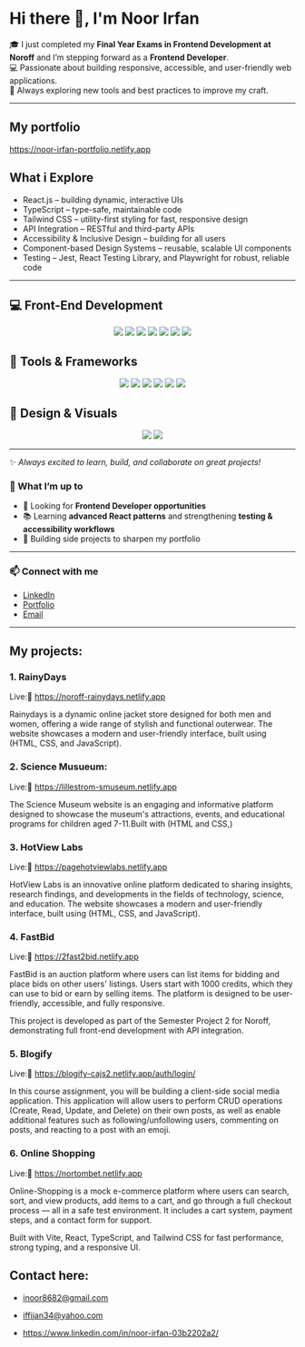 # Hi there 👋, I'm Noor Irfan  

🎓 I just completed my **Final Year Exams in Frontend Development at Noroff** and I’m stepping forward as a **Frontend Developer**.  
💻 Passionate about building responsive, accessible, and user-friendly web applications.  
🚀 Always exploring new tools and best practices to improve my craft.  


---
##  My portfolio

https://noor-irfan-portfolio.netlify.app




## What i Explore
- React.js  – building dynamic, interactive UIs   
- TypeScript – type-safe, maintainable code  
- Tailwind CSS – utility-first styling for fast, responsive design  
- API Integration – RESTful and third-party APIs  
- Accessibility & Inclusive Design – building for all users  
- Component-based Design Systems – reusable, scalable UI components  
- Testing  – Jest, React Testing Library, and Playwright for robust, reliable code  
-----


## 💻 Front-End Development  
<p align="center">
  <img src="https://img.shields.io/badge/React-61DAFB?style=for-the-badge&logo=react&logoColor=black" />
  <img src="https://img.shields.io/badge/Next.js-000000?style=for-the-badge&logo=next.js&logoColor=white" />
  <img src="https://img.shields.io/badge/TypeScript-3178C6?style=for-the-badge&logo=typescript&logoColor=white" />
  <img src="https://img.shields.io/badge/JavaScript-F7DF1E?style=for-the-badge&logo=javascript&logoColor=black" />
  <img src="https://img.shields.io/badge/HTML5-E34F26?style=for-the-badge&logo=html5&logoColor=white" />
  <img src="https://img.shields.io/badge/CSS3-1572B6?style=for-the-badge&logo=css3&logoColor=white" />
  <img src="https://img.shields.io/badge/TailwindCSS-38B2AC?style=for-the-badge&logo=tailwind-css&logoColor=white" />
</p>



## 🧰 Tools & Frameworks  
<p align="center">
  <img src="https://img.shields.io/badge/Vite-646CFF?style=for-the-badge&logo=vite&logoColor=white" />
  <img src="https://img.shields.io/badge/Vitest-6E9F18?style=for-the-badge&logo=vitest&logoColor=white" />
  <img src="https://img.shields.io/badge/Playwright-2EAD33?style=for-the-badge&logo=playwright&logoColor=white" />
  <img src="https://img.shields.io/badge/GitHub-181717?style=for-the-badge&logo=github&logoColor=white" />
  <img src="https://img.shields.io/badge/VS%20Code-007ACC?style=for-the-badge&logo=visual-studio-code&logoColor=white" />
  <img src="https://img.shields.io/badge/Sass-CC6699?style=for-the-badge&logo=sass&logoColor=white" />
</p>



## 🎨 Design & Visuals  
<p align="center">
  <img src="https://img.shields.io/badge/Figma-F24E1E?style=for-the-badge&logo=figma&logoColor=white" />
  <img src="https://img.shields.io/badge/Canva-00C4CC?style=for-the-badge&logo=canva&logoColor=white" />
</p>

---


✨ *Always excited to learn, build, and collaborate on great projects!*  


### 🌱 What I’m up to  
- 🌟 Looking for **Frontend Developer opportunities**  
- 📚 Learning **advanced React patterns** and strengthening **testing & accessibility workflows**  
- 🎯 Building side projects to sharpen my portfolio  

---

### 📫 Connect with me  
- [LinkedIn](https://www.linkedin.com/in/noor-irfan-03b2202a2/)  
- [Portfolio](https://noor-irfan-portfolio.netlify.app)  
- [Email](mailto:iffijan34@yahoo.com)  
 

---



## My projects:

### 1. RainyDays

Live:🔗 https://noroff-rainydays.netlify.app

Rainydays is a dynamic online jacket store designed for both men and women, offering a wide range of stylish
and functional outerwear. The website showcases a modern and user-friendly interface, built using (HTML, CSS, and JavaScript).


### 2. Science Musueum:

Live:🔗 https://lillestrom-smuseum.netlify.app

The Science Museum website is an engaging and informative platform designed to showcase the museum's attractions,
events, and educational programs for children aged 7-11.Built with (HTML and CSS,) 

### 3. HotView Labs

 Live:🔗 https://pagehotviewlabs.netlify.app

 HotView Labs is an innovative online platform dedicated to sharing insights, research findings, and developments
 in the fields of technology, science, and education.
 The website showcases a modern and user-friendly interface, built using (HTML, CSS, and JavaScript).


### 4. FastBid

Live:🔗 https://2fast2bid.netlify.app


FastBid is an auction platform where users can list items for bidding and place bids on other users' listings. Users start with 1000 credits, which they can use to bid or earn by selling items. The platform is designed to be user-friendly, accessible, and fully responsive.

This project is developed as part of the Semester Project 2 for Noroff, demonstrating full front-end development with API integration.


### 5. Blogify

Live:🔗 https://blogify-cajs2.netlify.app/auth/login/


In this course assignment, you will be building a client-side social media application. This application will allow users to perform CRUD operations (Create, Read, Update, and Delete) on their own posts, as well as enable additional features such as following/unfollowing users, commenting on posts, and reacting to a post with an emoji.



### 6. Online Shopping

Live:🔗 https://nortombet.netlify.app


Online-Shopping is a mock e-commerce platform where users can search, sort, and view products, add items to a cart, and go through a full checkout process — all in a safe test environment. It includes a cart system, payment steps, and a contact form for support.

Built with Vite, React, TypeScript, and Tailwind CSS for fast performance, strong typing, and a responsive UI.



 ## Contact here:

 - inoor8682@gmail.com
 
 - iffijan34@yahoo.com

 - https://www.linkedin.com/in/noor-irfan-03b2202a2/



  

                        


